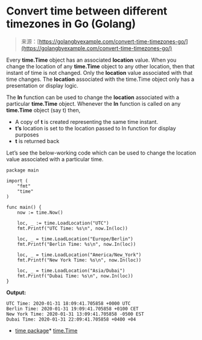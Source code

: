 <!--yml
category: 未分类
date: 2024-10-13 06:08:18
-->

# Convert time between different timezones in Go (Golang)

> 来源：[https://golangbyexample.com/convert-time-timezones-go/](https://golangbyexample.com/convert-time-timezones-go/)

Every **time.Time** object has an associated **location** value. When you change the location of any **time.Time** object to any other location, then that instant of time is not changed. Only the **location** value associated with that time changes. The **location** associated with the time.Time object only has a presentation or display logic.

The **In** function can be used to change the **location** associated with a particular **time.Time** object. Whenever the **In** function is called on any **time.Time** object (say t) then,

*   A copy of **t** is created representing the same time instant.
*   **t’s** location is set to the location passed to In function for display purposes
*   **t** is returned back

Let’s see the below-working code which can be used to change the location value associated with a particular time.

```
package main

import (
    "fmt"
    "time"
)

func main() {
    now := time.Now()

    loc, _ := time.LoadLocation("UTC")
    fmt.Printf("UTC Time: %s\n", now.In(loc))

    loc, _ = time.LoadLocation("Europe/Berlin")
    fmt.Printf("Berlin Time: %s\n", now.In(loc))

    loc, _ = time.LoadLocation("America/New_York")
    fmt.Printf("New York Time: %s\n", now.In(loc))

    loc, _ = time.LoadLocation("Asia/Dubai")
    fmt.Printf("Dubai Time: %s\n", now.In(loc))
}
```

**Output:**

```
UTC Time: 2020-01-31 18:09:41.705858 +0000 UTC
Berlin Time: 2020-01-31 19:09:41.705858 +0100 CET
New York Time: 2020-01-31 13:09:41.705858 -0500 EST
Dubai Time: 2020-01-31 22:09:41.705858 +0400 +04
```

*   [time package](https://golangbyexample.com/tag/time-package/)*   [time.Time](https://golangbyexample.com/tag/time-time/)